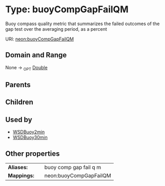 
# Type: buoyCompGapFailQM


Buoy compass quality metric that summarizes the failed outcomes of the gap test over the averaging period, as a percent

URI: [neon:buoyCompGapFailQM](https://data.neonscience.org/buoyCompGapFailQM)


## Domain and Range

None ->  <sub>OPT</sub> [Double](types/Double.md)

## Parents


## Children


## Used by

 * [WSDBuoy2min](WSDBuoy2min.md)
 * [WSDBuoy30min](WSDBuoy30min.md)

## Other properties

|  |  |  |
| --- | --- | --- |
| **Aliases:** | | buoy comp gap fail q m |
| **Mappings:** | | neon:buoyCompGapFailQM |

